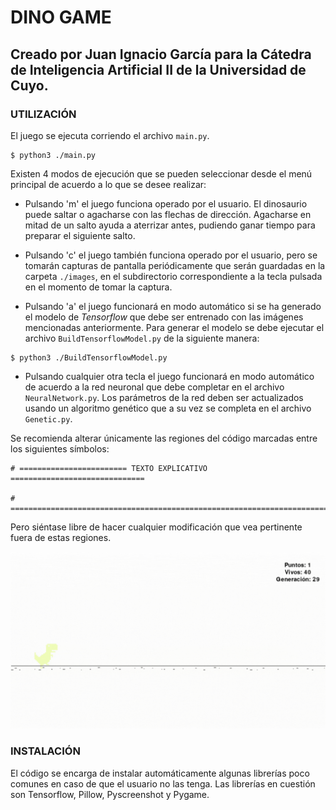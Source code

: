 # DINO GAME

## Creado por Juan Ignacio García para la Cátedra de Inteligencia Artificial II de la Universidad de Cuyo.

### UTILIZACIÓN
El juego se ejecuta corriendo el archivo ```main.py```.

```
$ python3 ./main.py
```

Existen 4 modos de ejecución que se pueden seleccionar desde el menú principal de acuerdo a lo que se desee realizar:

* Pulsando 'm' el juego funciona operado por el usuario. El dinosaurio puede saltar o agacharse con las flechas de dirección. Agacharse en mitad de un salto ayuda a aterrizar antes, pudiendo ganar tiempo para preparar el siguiente salto.

* Pulsando 'c' el juego también funciona operado por el usuario, pero se tomarán capturas de pantalla periódicamente que serán guardadas en la carpeta ```./images```, en el subdirectorio correspondiente a la tecla pulsada en el momento de tomar la captura.

* Pulsando 'a' el juego funcionará en modo automático si se ha generado el modelo de _Tensorflow_ que debe ser entrenado con las imágenes mencionadas anteriormente. Para generar el modelo se debe ejecutar el archivo ```BuildTensorflowModel.py``` de la siguiente manera:

```
$ python3 ./BuildTensorflowModel.py
```

* Pulsando cualquier otra tecla el juego funcionará en modo automático de acuerdo a la red neuronal que debe completar en el archivo ```NeuralNetwork.py```. Los parámetros de la red deben ser actualizados usando un algoritmo genético que a su vez se completa en el archivo ```Genetic.py```.

Se recomienda alterar únicamente las regiones del código marcadas entre los siguientes símbolos:

```
# ======================== TEXTO EXPLICATIVO ==============================

# =========================================================================
```

Pero siéntase libre de hacer cualquier modificación que vea pertinente fuera de estas regiones.

![Dino demo](./Assets/Demo.gif)

### INSTALACIÓN
El código se encarga de instalar automáticamente algunas librerías poco comunes en caso de que el usuario no las tenga. Las librerías en cuestión son Tensorflow, Pillow, Pyscreenshot y Pygame.